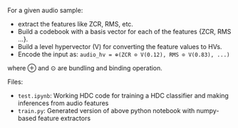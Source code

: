 For a given audio sample:
- extract the features like ZCR, RMS, etc.
- Build a codebook with a basis vector for each of the features {ZCR, RMS ...}.
- Build a level hypervector (V) for converting the feature values to HVs.
- Encode the input as:
`audio_hv = ⊕(ZCR ⊙ V(0.12), RMS ⊙ V(0.83), ...)`

where ⊕ and ⊙ are bundling and binding operation.

Files:
- `test.ipynb`: Working HDC code for training a HDC classifier and making inferences from audio features
- `train.py`: Generated version of above python notebook with numpy-based feature extractors
